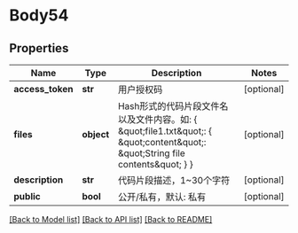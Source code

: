 # Body54

## Properties
Name | Type | Description | Notes
------------ | ------------- | ------------- | -------------
**access_token** | **str** | 用户授权码 | [optional] 
**files** | **object** | Hash形式的代码片段文件名以及文件内容。如: { \&quot;file1.txt\&quot;: { \&quot;content\&quot;: \&quot;String file contents\&quot; } } | [optional] 
**description** | **str** | 代码片段描述，1~30个字符 | [optional] 
**public** | **bool** | 公开/私有，默认: 私有 | [optional] 

[[Back to Model list]](../README.md#documentation-for-models) [[Back to API list]](../README.md#documentation-for-api-endpoints) [[Back to README]](../README.md)

